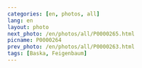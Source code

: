 ```yaml
---
categories: [en, photos, all]
lang: en
layout: photo
next_photo: /en/photos/all/P0000265.html
picname: P0000264
prev_photo: /en/photos/all/P0000263.html
tags: [Baska, Feigenbaum]
---
```

